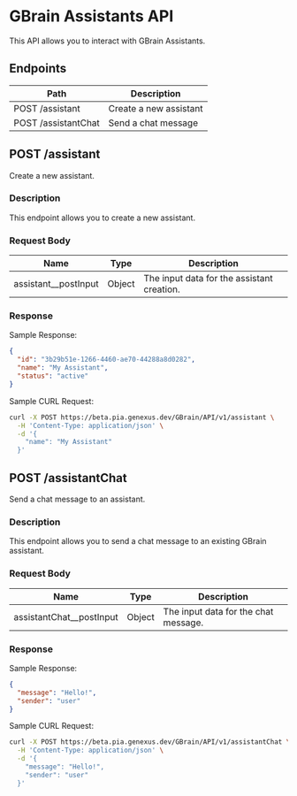 # GBrain Assistants API

This API allows you to interact with GBrain Assistants.

## Endpoints

| Path              | Description             |
| ----------------- | ----------------------- |
| POST /assistant    | Create a new assistant  |
| POST /assistantChat| Send a chat message     |

## POST /assistant

Create a new assistant.

### Description

This endpoint allows you to create a new assistant.

### Request Body

| Name                  | Type      | Description                    |
| --------------------- | --------- | ------------------------------ |
| assistant__postInput  | Object    | The input data for the assistant creation. |

### Response

Sample Response:
```json
{
  "id": "3b29b51e-1266-4460-ae70-44288a8d0282",
  "name": "My Assistant",
  "status": "active"
}
```

Sample CURL Request:
```bash
curl -X POST https://beta.pia.genexus.dev/GBrain/API/v1/assistant \
  -H 'Content-Type: application/json' \
  -d '{
    "name": "My Assistant"
  }'
```

## POST /assistantChat

Send a chat message to an assistant.

### Description

This endpoint allows you to send a chat message to an existing GBrain assistant.

### Request Body

| Name                      | Type      | Description                           |
| ------------------------- | --------- | ------------------------------------- |
| assistantChat__postInput  | Object    | The input data for the chat message.   |

### Response

Sample Response:
```json
{
  "message": "Hello!",
  "sender": "user"
}
```

Sample CURL Request:
```bash
curl -X POST https://beta.pia.genexus.dev/GBrain/API/v1/assistantChat \
  -H 'Content-Type: application/json' \
  -d '{
    "message": "Hello!",
    "sender": "user"
  }'
```
